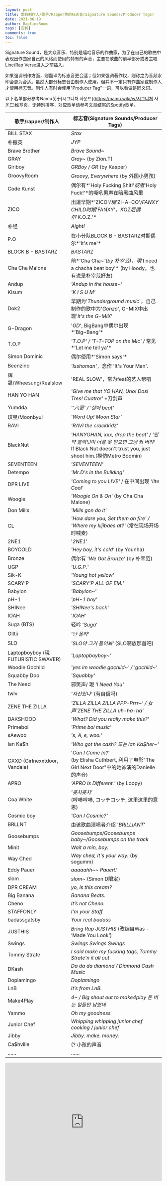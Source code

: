```yaml
---
layout: post
title: 南韩制作人/歌手/Rapper等的标志音(Signature Sounds/Producer Tags)
date: 2021-06-19
author: RaplineRoom
tags: [安利]
comments: true
toc: false
---
```


Signature Sound，是大众音乐、特别是嘻哈音乐的作曲家，为了在自己的歌曲中表现出作曲家自己的风格而使用的特有的声音，主要在歌曲的前半部分或者主唱Line/Rap Verse进入之前插入。

如果强调制作方面，则翻译为标志音更合适；但如果强调著作权，则称之为音频水印会更为合适。虽然大部分标志音由制作人使用，但并不一定只有作曲家或制作人才使用标志音。制作人有时会使用"Producer Tag"一词，可以看做是同义词。

以下名单部分参考Namu关于[시그니처 사운드](https://namu.wiki/w/시그니처 사운드)维基页，无特别排序，对应歌单请参考文章结尾的[Spotify](https://open.spotify.com/playlist/0vuvwdhEvdp6h7oPwIs85L?si=6ee9eb0db7894976)歌单。

| 歌手/rapper/制作人                 | 标志音(Signature Sounds/Producer Tags)                       |
| ---------------------------------- | ------------------------------------------------------------ |
| BILL STAX                          | *Stax*                                                       |
| 朴振英                             | *JYP*                                                        |
| Brave Brother                      | *Brave Sound~*                                               |
| GRAY                               | *Gray~* (by Zion.T)                                          |
| Giriboy                            | *GRBoy / GR* (by Kasper)                                     |
| GroovyRoom                         | *Groovy, Everywhere* (by 外国小男孩)                         |
| Code Kunst                         | 偶尔有*'Holy Fucking Shit!'*或者*'Holy Fuck!'*的嘶吼男声在暗黑曲风里 |
| ZICO                               | 出道早期*'ZICO'*/現*'ZI-A-CO'*/FANXY CHILD时期*'FANXY'*，KOZ后偶尔*'K.O.Z.'* |
| 朴经                               | *Aight!*                                                     |
| P.O                                | 在小分队BLOCK B - BASTARZ时期偶尔*'It's me'*                 |
| BLOCK B - BASTARZ                  | *BASTARZ*                                                    |
| Cha Cha Malone                     | 前*'Cha Cha~*'(by 朴宰范)，現*'I need a chacha beat boy'* (by Hoody，也有说是朴宰范好友) |
| Andup                              | *'Andup in the house~'*                                      |
| Kisum                              | *'K I S U M'*                                                |
| Dok2                               | 早期为'*Thunderground music*'，自己制作的歌中为'*Gonzo*', G-MIX中出现'*It's the G-MIX*' |
| G-Dragon                           | '*GD*', BigBang中偶尔出现*'Big~Bang'*                        |
| T.O.P                              | *'T.O.P' / 'T-T-TOP on the Mic' /* 常见*'Let me tell ya'*    |
| Simon Dominic                      | 偶尔使用*'Simon says'*                                       |
| Beenzino                           | *'Isshoman'*，念作 'It's Your Man'.                          |
| 辉晟/Wheesung/Realslow             | 'REAL SLOW'，常为feat的艺人帮唱                              |
| HAN YO HAN                         | *'Give me that YO HAN, Uno! Dos! Tres! Cuatro!'* +刀剑声     |
| Yumdda                             | *''八哥' / '살어 beat'*                                      |
| 玟星/Moonbyul                      | *'Word Up! Moon Star'*                                       |
| RAVI                               | *'RAVI the crackkidz'*                                       |
| BlackNut                           | *'HANYOHAN, xxx, drop the beat' / '만약 블랙넛이 너를 못 믿으면 그냥 쏴 버려*' If Black Nut doesn't trust you, just shoot him.(模仿Metro Boomin) |
| SEVENTEEN                          | *'SEVENTEEN'*                                                |
| Detempo                            | *'Mr.D's in the Building'*                                   |
| DPR LIVE                           | *'Coming to you LIVE'* / 在中间出现 *'IIte Cool'*            |
| Woogie                             | *'Woogie On & On'* (by Cha Cha Malone)                       |
| Don Mills                          | *'Mills gon do it'*                                          |
| CL                                 | *'How dare you, Set them on fire' / 'Where my kijibaes at?'* (常在现场开场时喊麦) |
| 2NE1                               | '*2NE1*'                                                     |
| BOYCOLD                            | *'Hey boy, it's cold'* (by Younha)                           |
| Bronze                             | 偶尔有 '*We Got Bronze'* (by 朴宰范)                         |
| UGP                                | *'U.G.P.'*                                                   |
| Sik-K                              | *'Young hot yellow'*                                         |
| SCARY’P                            | *'SCARY'P ALL OF EM.'*                                       |
| Babylon                            | *'Babylon~'*                                                 |
| pH-1                               | *'pH-1 boy'*                                                 |
| SHINee                             | *'SHINee's back'*                                            |
| IOAH                               | '*IOAH*'                                                     |
| Suga (BTS)                         | 轻吟 '*Suga*'                                                |
| Olltii                             | *'난 올라'*                                                  |
| SLO                                | *'SLO야 그거 틀어봐'* (SLO啊放那首吧)                        |
| Laptopboyboy (現FUTURISTIC SWAVER) | *'Laptopboyboy~'*                                            |
| Woodie Gochild                     | *'yes im woodie gochild~' / 'gochild~'*                      |
| Squabby Doo                        | *'Squabby'*                                                  |
| The Need                           | 邪笑声/ 現 *'I Need You'*                                    |
| twlv                               | *'자신있나'* (有自信吗)                                      |
| ZENE THE ZILLA                     | *'ZILLA ZILLA ZILLA PPP-Prrr~' / 女声'ZENE THE ZILLA uh-ha-ha'* |
| DAKSHOOD                           | *'What? Did you really make this?'*                          |
| Primeboi                           | *'Prime boi music'*                                          |
| sAewoo                             | *'s, A, e, woo.'*                                            |
| Ian Ka$h                           | *'Who got the cash? 또는 Ian Ka$her~'*                       |
| GXXD (Girlnexxtdoor, Vandale)      | '*Can I Come In?*' <br />(by Elisha Cuthbert, 利用了电影"The Girl Next Door"中的她饰演的Danielle的声音) |
| APRO                               | *'APRO Is Different.'* (by Loopy)                            |
| Coa White                          | *'콧치콧치'* <br />(哼哧哼哧, コッチコッチ, 这里这里的意思)  |
| Cosmic boy                         | *'Can I Cosmic?'*                                            |
| BRLLNT                             | 由该歌曲演唱者介绍 '*BRILLIANT*'                             |
| Goosebumps                         | *Goosebumps/Goosebumps baby~/Goosebumps on the track*        |
| Minit                              | *Wait a min, boy.*                                           |
| Way Ched                           | *Way ched, It's your way.* (by sogumm)                       |
| Eddy Pauer                         | *aaaaahh~~ Pauer!!*                                          |
| slom                               | *slom*~ (Simon D限定)                                        |
| DPR CREAM                          | *yo, is this cream?*                                         |
| Big Banana                         | *Banana Beats.*                                              |
| Cheno                              | *It’s not Cheno.*                                            |
| STAFFONLY                          | *I'm your Staff*                                             |
| badassgatsby                       | *Your real badass*                                           |
| JUSTHIS                            | *Bring Rap JUSTHIS* (改编自Was - ‘Made You Look’)            |
| Swings                             | *Swings Swings Swings*                                       |
| Tommy Strate                       | *I said make my fucking tags, Tommy Strate'n it all out*     |
| DKash                              | *Da da da diamond / Diamond Cash Music*                      |
| Doplamingo                         | *Doplamingo*                                                 |
| LnB                                | *It’s from LnB.*                                             |
| Make4Play                          | *4~ / Big shout out to make4play 돈 버는 일들만 남았네*      |
| Yammo                              | *Oh my goodness*                                             |
| Junior Chef                        | *Whipping whipping junior chef cooking / junior chef*        |
| Jibby                              | *Jibby. make. money.*                                        |
| Ca$hville                          | (? 小孩的声音                                                |
| ……                                 | ……                                                           |

<div class='video-container'><iframe src="https://open.spotify.com/embed/playlist/0vuvwdhEvdp6h7oPwIs85L" width="100%" height="380" frameBorder="0" allowtransparency="true" allow="encrypted-media"></iframe></div>

